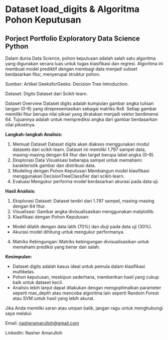 # Dataset load_digits & Algoritma Pohon Keputusan
## Porject Portfolio Exploratory Data Science Python
Dalam dunia Data Science, pohon keputusan adalah salah satu algoritma yang digunakan secara luas untuk tugas klasifikasi dan regresi. Algoritma ini membuat model prediktif dengan membagi data menjadi subset berdasarkan fitur, menyerupai struktur pohon.

Sumber: Artikel GeeksforGeeks: Decision Tree Introduction.

Dataset: Digits Dataset dari Scikit-learn.

Dataset Overview
Dataset digits adalah kumpulan gambar angka tulisan tangan (0-9) yang direpresentasikan sebagai matriks 8x8. Setiap gambar memiliki fitur berupa nilai piksel yang diratakan menjadi vektor berdimensi 64. Tujuannya adalah untuk memprediksi angka dari gambar berdasarkan nilai pikselnya.

**Langkah-langkah Analisis:**
1. Memuat Dataset
Dataset digits akan diakses menggunakan modul datasets dari scikit-learn. Dataset ini memiliki 1.797 sampel data, masing-masing dengan 64 fitur dan target berupa label angka (0–9).
2. Eksplorasi Data
Visualisasi beberapa sampel untuk memahami karakteristik gambar dan distribusi data.
3. Modeling dengan Pohon Keputusan
Membangun model klasifikasi menggunakan DecisionTreeClassifier dari scikit-learn.
4. Evaluasi
Mengukur performa model berdasarkan akurasi pada data uji.

**Hasil Analisis:**
1. Eksplorasi Dataset: Dataset terdiri dari 1.797 sampel, masing-masing dengan 64 fitur.
2. Visualisasi: Gambar angka divisualisasikan menggunakan matplotlib.
3. Klasifikasi dengan Pohon Keputusan:
- Model dilatih dengan data latih (70%) dan diuji pada data uji (30%).
- Akurasi model dihitung untuk mengukur performanya.
4. Matriks Kebingungan: Matriks kebingungan divisualisasikan untuk memahami prediksi yang benar dan salah.
  
**Kesimpulan:**
- Dataset digits adalah kasus ideal untuk pemula dalam klasifikasi multikelas.
- Pohon keputusan, meskipun sederhana, memberikan hasil yang cukup baik untuk dataset kecil.
- Analisis lebih lanjut dapat dilakukan dengan mengoptimalkan parameter seperti max_depth atau mencoba algoritma lain seperti Random Forest atau SVM untuk hasil yang lebih akurat.

Jika Anda memiliki saran atau umpan balik, jangan ragu untuk menghubungi saya melalui:

Email: nasheramarulloh@gmail.com

LinkedIn: Nasher Amarulloh
